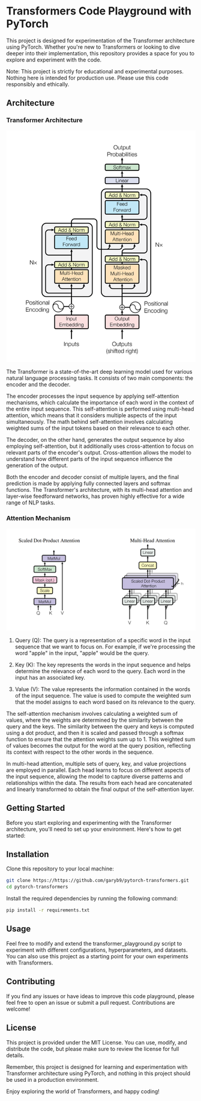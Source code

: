 # Transformers Code Playground with PyTorch
This project is designed for experimentation of the Transformer architecture using PyTorch. Whether you're new to Transformers or looking to dive deeper into their implementation, this repository provides a space for you to explore and experiment with the code.

Note: This project is strictly for educational and experimental purposes. Nothing here is intended for production use. Please use this code responsibly and ethically.

## Architecture
### Transformer Architecture
![Transformer Architecture](docs/transformer-architecture.png)

The Transformer is a state-of-the-art deep learning model used for various natural language processing tasks. It consists of two main components: the encoder and the decoder.

The encoder processes the input sequence by applying self-attention mechanisms, which calculate the importance of each word in the context of the entire input sequence. This self-attention is performed using multi-head attention, which means that it considers multiple aspects of the input simultaneously. The math behind self-attention involves calculating weighted sums of the input tokens based on their relevance to each other.

The decoder, on the other hand, generates the output sequence by also employing self-attention, but it additionally uses cross-attention to focus on relevant parts of the encoder's output. Cross-attention allows the model to understand how different parts of the input sequence influence the generation of the output.

Both the encoder and decoder consist of multiple layers, and the final prediction is made by applying fully connected layers and softmax functions. The Transformer's architecture, with its multi-head attention and layer-wise feedforward networks, has proven highly effective for a wide range of NLP tasks.

### Attention Mechanism 
![Attention mechanism](docs/attention.png)

1. Query (Q): The query is a representation of a specific word in the input sequence that we want to focus on. For example, if we're processing the word "apple" in the input, "apple" would be the query.

2. Key (K): The key represents the words in the input sequence and helps determine the relevance of each word to the query. Each word in the input has an associated key.

3. Value (V): The value represents the information contained in the words of the input sequence. The value is used to compute the weighted sum that the model assigns to each word based on its relevance to the query.

The self-attention mechanism involves calculating a weighted sum of values, where the weights are determined by the similarity between the query and the keys. The similarity between the query and keys is computed using a dot product, and then it is scaled and passed through a softmax function to ensure that the attention weights sum up to 1. This weighted sum of values becomes the output for the word at the query position, reflecting its context with respect to the other words in the sequence.

In multi-head attention, multiple sets of query, key, and value projections are employed in parallel. Each head learns to focus on different aspects of the input sequence, allowing the model to capture diverse patterns and relationships within the data. The results from each head are concatenated and linearly transformed to obtain the final output of the self-attention layer.

## Getting Started
Before you start exploring and experimenting with the Transformer architecture, you'll need to set up your environment. Here's how to get started:

## Installation
Clone this repository to your local machine:

```bash
git clone https://https://github.com/garyb9/pytorch-transformers.git
cd pytorch-transformers
```

Install the required dependencies by running the following command:

```bash
pip install -r requirements.txt
```

## Usage
Feel free to modify and extend the transformer_playground.py script to experiment with different configurations, hyperparameters, and datasets. You can also use this project as a starting point for your own experiments with Transformers.

## Contributing
If you find any issues or have ideas to improve this code playground, please feel free to open an issue or submit a pull request. Contributions are welcome!

## License
This project is provided under the MIT License. You can use, modify, and distribute the code, but please make sure to review the license for full details.

Remember, this project is designed for learning and experimentation with Transformer architecture using PyTorch, and nothing in this project should be used in a production environment.

Enjoy exploring the world of Transformers, and happy coding!
